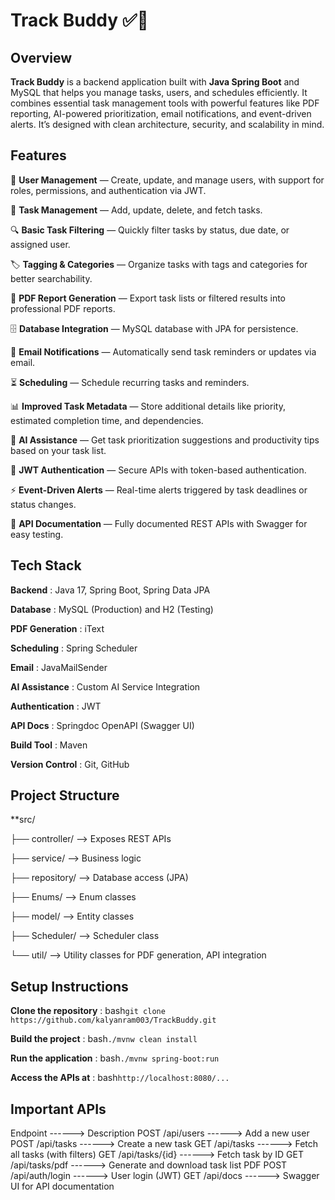 # Track Buddy ✅📅  

## Overview  
**Track Buddy** is a backend application built with **Java Spring Boot** and MySQL that helps you manage tasks, users, and schedules efficiently. It combines essential task management tools with powerful features like PDF reporting, AI-powered prioritization, email notifications, and event-driven alerts. It’s designed with clean architecture, security, and scalability in mind.

## Features  
👥 **User Management** — Create, update, and manage users, with support for roles, permissions, and authentication via JWT.

📝 **Task Management** — Add, update, delete, and fetch tasks.

🔍 **Basic Task Filtering** — Quickly filter tasks by status, due date, or assigned user.

🏷️ **Tagging & Categories** — Organize tasks with tags and categories for better searchability.

📄 **PDF Report Generation** — Export task lists or filtered results into professional PDF reports.

🗄️ **Database Integration** — MySQL database with JPA for persistence.

📧 **Email Notifications** — Automatically send task reminders or updates via email.

⏳ **Scheduling** — Schedule recurring tasks and reminders.

📊 **Improved Task Metadata** — Store additional details like priority, estimated completion time, and dependencies.

🤖 **AI Assistance** — Get task prioritization suggestions and productivity tips based on your task list.

🔐 **JWT Authentication** — Secure APIs with token-based authentication.

⚡ **Event-Driven Alerts** — Real-time alerts triggered by task deadlines or status changes.

📜 **API Documentation** — Fully documented REST APIs with Swagger for easy testing.

## Tech Stack  
**Backend**              : Java 17, Spring Boot, Spring Data JPA

**Database**             : MySQL (Production) and H2 (Testing)

**PDF Generation**       : iText

**Scheduling**           : Spring Scheduler

**Email**                : JavaMailSender

**AI Assistance**        : Custom AI Service Integration

**Authentication**       : JWT

**API Docs**             : Springdoc OpenAPI (Swagger UI)

**Build Tool**           : Maven

**Version Control**      : Git, GitHub


## Project Structure

**src/
 
 ├── controller/    --> Exposes REST APIs
 
 ├── service/       --> Business logic
 
 ├── repository/    --> Database access (JPA)

 ├── Enums/         --> Enum classes
 
 ├── model/         --> Entity classes
 
 ├── Scheduler/     --> Scheduler class
 
 └── util/          --> Utility classes for PDF generation, API integration


 ## Setup Instructions

 **Clone the repository**  :  bash```git clone https://github.com/kalyanram003/TrackBuddy.git```

**Build the project**      :  bash```./mvnw clean install```

**Run the application**    :  bash```./mvnw spring-boot:run```

**Access the APIs at**     :  bash```http://localhost:8080/...```


## Important APIs

Endpoint                             ------>   Description
POST /api/users                      ------>   	Add a new user
POST /api/tasks                      ------>   	Create a new task
GET /api/tasks                       ------>   	Fetch all tasks (with filters)
GET /api/tasks/{id}                  ------>   	Fetch task by ID
GET /api/tasks/pdf                   ------>   	Generate and download task list PDF
POST /api/auth/login                 ------>   	User login (JWT)
GET /api/docs                        ------>   	Swagger UI for API documentation
